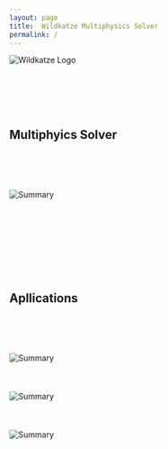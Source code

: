 ```yaml
---
layout: page
title:  Wildkatze Multiphysics Solver
permalink: /
---
```


![Wildkatze Logo](https://live.staticflickr.com/65535/51913253414_a23f23cde1_c.jpg)

<br/><br/>
<br/><br/>

## Multiphyics Solver
<br/><br/>
<br/><br/>
![Summary](https://live.staticflickr.com/65535/51929682219_81a03067e9_h.jpg)
<br/><br/>
<br/><br/>
 
<br/><br/>
<br/><br/>
## Apllications 
<br/><br/>
<br/><br/>
![Summary](https://live.staticflickr.com/65535/51920920403_6e42e2f1f7_z.jpg)
<br/><br/>
<br/><br/>
![Summary](https://live.staticflickr.com/65535/51920920438_eee85cfba4_z.jpg)
<br/><br/>
<br/><br/>
 ![Summary](https://live.staticflickr.com/65535/51920825096_8b47b5a17d_z.jpg)
